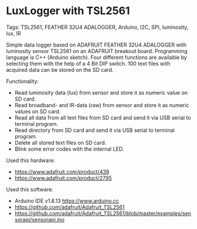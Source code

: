 # LuxLogger with TSL2561

Tags: TSL2561, FEATHER 32U4 ADALOGGER, Arduino, I2C, SPI, luminosity, lux, IR

Simple data logger based on ADAFRUIT FEATHER 32U4 ADALOGGER with luminosity sensor TSL2561 on an ADAFRUIT breakout board. Programming language is C++ (Arduino sketch). Four different functions are available by selecting them with the help of a 4 Bit DIP switch. 100 text files with acquired data can be stored on the SD card.

Functionality:
- Read luminosity data (lux) from sensor and store it as numeric value on SD card.
- Read broadband- and IR-data (raw) from sensor and store it as numeric values on SD card.  
- Read all data from all text files from SD card and send it via USB serial to terminal program.
- Read directory from SD card and send it via USB serial to terminal program.
- Delete all stored text files on SD card.
- Blink some error codes with the internal LED.

Used this hardware:
* https://www.adafruit.com/product/439
* https://www.adafruit.com/product/2795

Used this software:
- Arduino IDE v1.8.13 https://www.arduino.cc
- https://github.com/adafruit/Adafruit_TSL2561
- https://github.com/adafruit/Adafruit_TSL2561/blob/master/examples/sensorapi/sensorapi.ino
